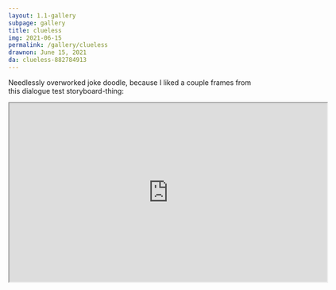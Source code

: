 ```yaml
---
layout: 1.1-gallery
subpage: gallery
title: clueless
img: 2021-06-15
permalink: /gallery/clueless
drawnon: June 15, 2021
da: clueless-882784913
---
```

Needlessly overworked joke doodle, because I liked a couple frames from this dialogue test storyboard-thing:

<p><iframe width="640" height="360" src="https://www.youtube-nocookie.com/embed/es60m_QcKQ0?modestbranding=1&rel=0"></iframe></p>